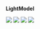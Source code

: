 <p align="center"><b>LightModel</b></p>

<p align="center">
  <img class="latest_stable_version_img" src="https://poser.pugx.org/mattvb91/lightmodel/v/stable">
  <img class="total_img" src="https://poser.pugx.org/mattvb91/lightmodel/downloads">
  <img class="latest_unstable_version_img" src="https://poser.pugx.org/mattvb91/lightmodel/v/unstable">
  <img class="license_img" src="https://poser.pugx.org/mattvb91/lightmodel/license">
</p>
